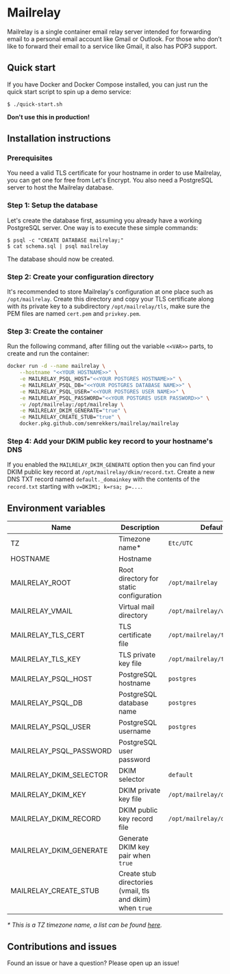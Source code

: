 # Mailrelay

Mailrelay is a single container email relay server intended for forwarding email to a personal email account like Gmail or Outlook. For those who don’t like to forward their email to a service like Gmail, it also has POP3 support.

## Quick start

If you have Docker and Docker Compose installed, you can just run the quick start script to spin up a demo service:

    $ ./quick-start.sh

**Don't use this in production!**

## Installation instructions

### Prerequisites

You need a valid TLS certificate for your hostname in order to use Mailrelay, you can get one for free from Let's Encrypt. You also need a PostgreSQL server to host the Mailrelay database.

### Step 1: Setup the database

Let's create the database first, assuming you already have a working PostgreSQL server. One way is to execute these simple commands:

    $ psql -c "CREATE DATABASE mailrelay;"
    $ cat schema.sql | psql mailrelay

The database should now be created.

### Step 2: Create your configuration directory

It's recommended to store Mailrelay's configuration at one place such as `/opt/mailrelay`. Create this directory and copy your TLS certificate along with its private key to a subdirectory `/opt/mailrelay/tls`, make sure the PEM files are named `cert.pem` and `privkey.pem`.

### Step 3: Create the container

Run the following command, after filling out the variable `<<VAR>>` parts, to create and run the container:

```sh
docker run -d --name mailrelay \
    --hostname "<<YOUR HOSTNAME>>" \
    -e MAILRELAY_PSQL_HOST="<<YOUR POSTGRES HOSTNAME>>" \
    -e MAILRELAY_PSQL_DB="<<YOUR POSTGRES DATABASE NAME>>" \
    -e MAILRELAY_PSQL_USER="<<YOUR POSTGRES USER NAME>>" \
    -e MAILRELAY_PSQL_PASSWORD="<<YOUR POSTGRES USER PASSWORD>>" \
    -v /opt/mailrelay:/opt/mailrelay \
    -e MAILRELAY_DKIM_GENERATE="true" \
    -e MAILRELAY_CREATE_STUB="true" \
    docker.pkg.github.com/semrekkers/mailrelay/mailrelay
```

### Step 4: Add your DKIM public key record to your hostname's DNS

If you enabled the `MAILRELAY_DKIM_GENERATE` option then you can find your DKIM public key record at `/opt/mailrelay/dkim/record.txt`. Create a new DNS TXT record named `default._domainkey` with the contents of the `record.txt` starting with `v=DKIM1; k=rsa; p=...`.

## Environment variables

| Name                    | Description                                               | Default value                     |
| ----------------------- | --------------------------------------------------------- | --------------------------------- |
| TZ                      | Timezone name*                                            | `Etc/UTC`                         |
| HOSTNAME                | Hostname                                                  |                                   |
| MAILRELAY_ROOT          | Root directory for static configuration                   | `/opt/mailrelay`                  |
| MAILRELAY_VMAIL         | Virtual mail directory                                    | `/opt/mailrelay/vmail`            |
| MAILRELAY_TLS_CERT      | TLS certificate file                                      | `/opt/mailrelay/tls/cert.pem`     |
| MAILRELAY_TLS_KEY       | TLS private key file                                      | `/opt/mailrelay/tls/privkey.pem`  |
| MAILRELAY_PSQL_HOST     | PostgreSQL hostname                                       | `postgres`                        |
| MAILRELAY_PSQL_DB       | PostgreSQL database name                                  | `postgres`                        |
| MAILRELAY_PSQL_USER     | PostgreSQL username                                       | `postgres`                        |
| MAILRELAY_PSQL_PASSWORD | PostgreSQL user password                                  |                                   |
| MAILRELAY_DKIM_SELECTOR | DKIM selector                                             | `default`                         |
| MAILRELAY_DKIM_KEY      | DKIM private key file                                     | `/opt/mailrelay/dkim/privkey.pem` |
| MAILRELAY_DKIM_RECORD   | DKIM public key record file                               | `/opt/mailrelay/dkim/record.txt`  |
| MAILRELAY_DKIM_GENERATE | Generate DKIM key pair when `true`                        |                                   |
| MAILRELAY_CREATE_STUB   | Create stub directories (vmail, tls and dkim) when `true` |                                   |

_* This is a TZ timezone name, a list can be found [here](https://en.wikipedia.org/wiki/List_of_tz_database_time_zones)._

## Contributions and issues

Found an issue or have a question? Please open up an issue!
